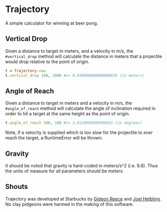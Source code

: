 # Trajectory

A simple calculator for winning at beer pong.

## Vertical Drop

Given a distance to target in meters, and a velocity in m/s, the `#vertical_drop` method will calculate the distance in meters that a projectile would drop relative to the point of origin.

```ruby
t = Trajectory.new
t.vertical_drop 100, 1000 #=> 0.049000000000000016 (in meters)
```

## Angle of Reach

Given a distance to target in meters and a velocity in m/s, the `#angle_of_reach` method will calculate the angle of inclination required in order to hit a target at the same height as the point of origin.

```ruby
t.angle_of_reach 100, 100 #=> 2.8120065895999025 (in degrees)
```

Note, if a velocity is supplied which is too slow for the projectile to _ever_ reach the target, a RuntimeError will be thrown.

## Gravity

It should be noted that gravity is hard-coded in meters/s^2 (i.e. 9.8).  Thus the units of measure for all parameters should be meters.

## Shouts

Trajectory was developed at Starbucks by [Gideon Reece](http://github.com/neodig) and [Joel Helbling](http://github.com/joelhelbling).  No clay pidgeons were harmed in the making of this software.